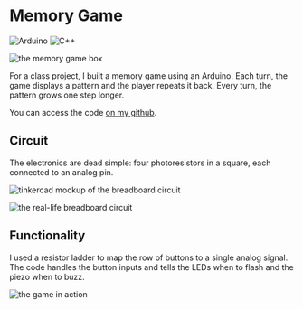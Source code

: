 # Memory Game
![Arduino](https://img.shields.io/badge/Arduino-00979D?style=for-the-badge&logo=Arduino&logoColor=white)
![C++](https://img.shields.io/badge/C%2B%2B-00599C?style=for-the-badge&logo=c%2B%2B&logoColor=white)

![the memory game box](assets/main.jpg)

For a class project, I built a memory game using an Arduino. Each turn, the game displays a pattern and the player repeats it back. Every turn, the pattern grows one step longer.

You can access the code [on my github](https://github.com/maffiemaffie/arduino-memory-game#readme).

## Circuit
The electronics are dead simple: four photoresistors in a square, each connected to an analog pin.

![tinkercad mockup of the breadboard circuit](assets/board-mockup.jpg)

![the real-life breadboard circuit](assets/breadboard-final.jpg)

## Functionality
I used a resistor ladder to map the row of buttons to a single analog signal. The code handles the button inputs and tells the LEDs when to flash and the piezo when to buzz.

![the game in action](assets/demo.gif)
